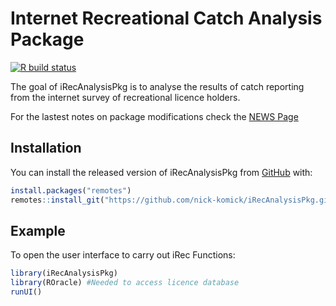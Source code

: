 
# Internet Recreational Catch Analysis Package

<!-- badges: start -->
[![R build status](https://github.com/nick-komick/iRecAnalysisPkg/workflows/R-CMD-check/badge.svg)](https://github.com/nick-komick/iRecAnalysisPkg/actions)
<!-- badges: end -->

The goal of iRecAnalysisPkg is to analyse the results of catch reporting from the internet survey of recreational licence holders.

For the lastest notes on package modifications check the [NEWS Page](https://github.com/nick-komick/iRecAnalysisPkg/NEWS.md)

## Installation

You can install the released version of iRecAnalysisPkg from [GitHub](https://github.com/nick-komick/iRecAnalysisPkg) with:

``` r
install.packages("remotes")
remotes::install_git("https://github.com/nick-komick/iRecAnalysisPkg.git")
```

## Example

To open the user interface to carry out iRec Functions:

``` r
library(iRecAnalysisPkg)
library(ROracle) #Needed to access licence database
runUI()
```

